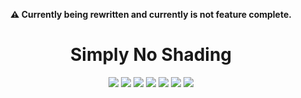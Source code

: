 <p align="center"><b>⚠️ Currently being rewritten and currently is not feature complete.</b></p>

<h1 align="center">Simply No Shading</h1>

<p align="center">
	<a alt="MIT License" href="LICENSE">
		<img src="https://img.shields.io/github/license/StartsMercury/simply-no-shading"/></a>
	<a alt="Build Workflow" href="https://github.com/StartsMercury/simply-no-shading/actions/workflows/build.yml">
		<img src="https://github.com/StartsMercury/simply-no-shading/actions/workflows/build.yml/badge.svg?branch=rewrite"/></a>
	<a alt="FabricMC" href="https://fabricmc.net">
		<img src="https://img.shields.io/badge/mod%20loader-fabric-1976d2"/></a>
	<a alt="FabricMC Tutorial Wiki: Side" href="https://fabricmc.net/wiki/tutorial:side">
		<img src="https://img.shields.io/badge/environment-client-1976d2"/></a>
	<a alt="Version Type" href="https://semver.org">
		<img src="https://img.shields.io/badge/dynamic/json?label=channel%20&query=$[0]['version_type']&url=https://api.modrinth.com/v2/project/9gx5Xvc5/version"/></a>
	<a alt="Version" href="https://semver.org">
		<img src="https://img.shields.io/badge/dynamic/json?label=version%20&query=$[0]['version_number']&url=https://api.modrinth.com/v2/project/9gx5Xvc5/version"/></a>
	<a alt="Minecraft Version" href="https://www.minecraft.net">
		<img src="https://img.shields.io/badge/dynamic/json?label=minecraft&query=$[0]['game_versions']&url=https://api.modrinth.com/v2/project/9gx5Xvc5/version"/></a></p>
